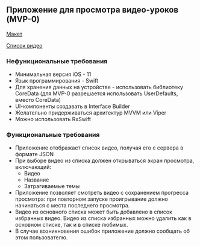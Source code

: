 ## Приложение для просмотра видео-уроков (MVP-0)
[Макет](https://www.figma.com/file/RWcScxBtGa1R36Vh1L9vkf/Learning-by-Video-MVP0)

[Список видео](https://github.com/ispringtech/coding-interview/blob/master/ios/assets/video_courses_mvp_0.json)

### Нефункциональные требования
* Минимальная версия iOS - 11
* Язык программирования - Swift
* Для хранения данных на устройстве - использовать библиотеку CoreData (для MVP-0 разрешается использовать UserDefaults, вместо CoreData)
* UI-компоненты создавать в Interface Builder
* Желательно придерживаться архитектур MVVM или Viper
* Можно использовать RxSwift

### Функциональные требования
* Приложение отображает список видео, получая его с сервера в формате JSON
* При выборе видео из списка должен открываться экран просмотра, включающий:
  * Видео
  * Название
  * Затрагиваемые темы
* Приложение позволяет смотреть видео с сохранением прогресса просмотра: при повторном запуске проигрывание должно начинаться с места последнего просмотра.
* Видео из основного списка может быть добавлено в список избранных видео. Видео из списка избранных можно удалить как в основном списке, так и в списке любимых.
* В случае возникновения ошибок приложение должно сообщать об этом пользователю.
